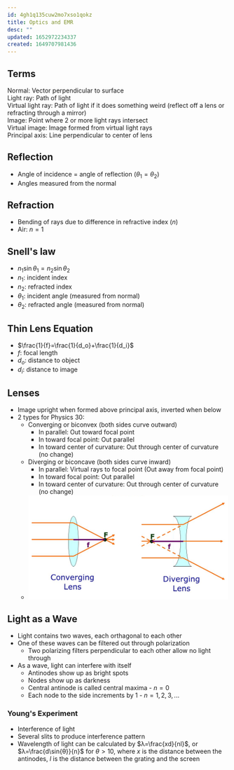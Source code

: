 ```yaml
---
id: 4gh1q135cuw2mo7xso1qokz
title: Optics and EMR
desc: ""
updated: 1652972234337
created: 1649707981436
---
```


## Terms

Normal: Vector perpendicular to surface  
Light ray: Path of light  
Virtual light ray: Path of light if it does something weird (reflect off a lens or refracting through a mirror)  
Image: Point where 2 or more light rays intersect  
Virtual image: Image formed from virtual light rays  
Principal axis: Line perpendicular to center of lens

## Reflection

-   Angle of incidence = angle of reflection ($θ_1 = θ_2$)
-   Angles measured from the normal

## Refraction

-   Bending of rays due to difference in refractive index ($n$)
-   Air: $n=1$

## Snell's law

-   $n_1\sin{θ_1}=n_2\sin{θ_2}$
-   $n_1$: incident index
-   $n_2$: refracted index
-   $θ_1$: incident angle (measured from normal)
-   $θ_2$: refracted angle (measured from normal)

## Thin Lens Equation

-   $\frac{1}{f}=\frac{1}{d_o}+\frac{1}{d_i}$
-   $f$: focal length
-   $d_o$: distance to object
-   $d_i$: distance to image

## Lenses

-   Image upright when formed above principal axis, inverted when below
-   2 types for Physics 30:
    -   Converging or biconvex (both sides curve outward)
        -   In parallel: Out toward focal point
        -   In toward focal point: Out parallel
        -   In toward center of curvature: Out through center of curvature (no change)
    -   Diverging or biconcave (both sides curve inward)
        -   In parallel: Virtual rays to focal point (Out away from focal point)
        -   In toward focal point: Out parallel
        -   In toward center of curvature: Out through center of curvature (no change)
    -   ![](/assets/images/2022-04-14-14-39-21.png)

## Light as a Wave

-   Light contains two waves, each orthagonal to each other
-   One of these waves can be filtered out through polarization
    -   Two polarizing filters perpendicular to each other allow no light through
-   As a wave, light can interfere with itself
    -   Antinodes show up as bright spots
    -   Nodes show up as darkness
    -   Central antinode is called central maxima - $n=0$
    -   Each node to the side increments by 1 - $n=1,2,3,...$

### Young's Experiment

-   Interference of light
-   Several slits to produce interference pattern
-   Wavelength of light can be calculated by $λ=\frac{xd}{nl}$, or $λ=\frac{d\sin{θ}}{n}$ for $θ>10$, where $x$ is the distance between the antinodes, $l$ is the distance between the grating and the screen
